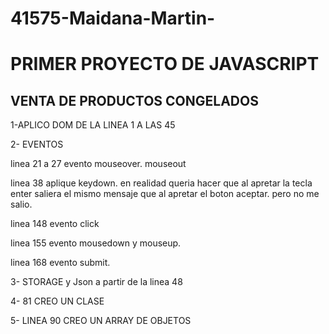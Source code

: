# 41575-Maidana-Martin- 
<h1>PRIMER PROYECTO DE JAVASCRIPT</h1>
<h2>VENTA DE PRODUCTOS CONGELADOS</h2>

1-APLICO DOM DE LA LINEA 1 A LAS 45 

2- EVENTOS

linea 21 a 27 evento mouseover. mouseout

linea 38 aplique keydown. en realidad queria hacer que al apretar la tecla enter saliera el mismo mensaje que al apretar el boton aceptar. pero no me salio. 

linea 148 evento click 

linea 155 evento mousedown y mouseup.

linea 168 evento submit.


3- STORAGE y Json a partir de la linea  48


4-  81 CREO UN CLASE

5- LINEA 90 CREO UN ARRAY DE OBJETOS